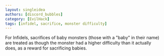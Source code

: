 ```yaml
---
layout: singleidea
authors: [discord_bubbles]
category: [EvilHack]
tags: [infidel, sacrifice, monster difficulty]
---
```

For Infidels, sacrifices of baby monsters (those with a "baby" in their name)
are treated as though the monster had a higher difficulty than it actually does,
as a reward for sacrificing babies.
